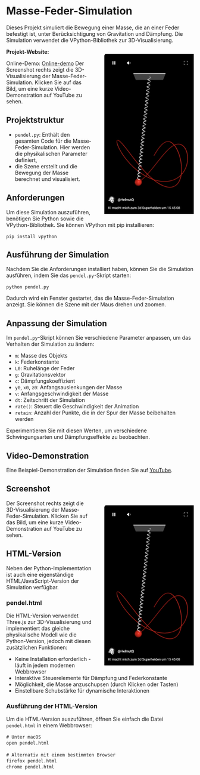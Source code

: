 # Masse-Feder-Simulation

Dieses Projekt simuliert die Bewegung einer Masse, die an einer Feder befestigt ist, unter Berücksichtigung von Gravitation und Dämpfung. Die Simulation verwendet die VPython-Bibliothek zur 3D-Visualisierung.

<p align="right" style="float: right; margin-left: 20px;">
    <a href="https://www.youtube.com/shorts/MSY_UUy0_Ds">
        <img src="pendel.jpg" alt="Masse-Feder-Simulation" width="250">
    </a>
</p>

**Projekt-Website:** 

Online-Demo: [Online-demo](https://qualcuno.info/Pendel/)
Der Screenshot rechts zeigt die 3D-Visualisierung der Masse-Feder-Simulation. Klicken Sie auf das Bild, um eine kurze Video-Demonstration auf YouTube zu sehen.

## Projektstruktur

- `pendel.py`: Enthält den gesamten Code für die Masse-Feder-Simulation. Hier werden die physikalischen Parameter definiert,
-  die Szene erstellt und die Bewegung der Masse berechnet und visualisiert.
 
## Anforderungen

Um diese Simulation auszuführen, benötigen Sie Python sowie die VPython-Bibliothek. Sie können VPython mit pip installieren:

```shell
pip install vpython
```

## Ausführung der Simulation

Nachdem Sie die Anforderungen installiert haben, können Sie die Simulation ausführen, indem Sie das `pendel.py`-Skript starten:

```
python pendel.py
```

Dadurch wird ein Fenster gestartet, das die Masse-Feder-Simulation anzeigt. Sie können die Szene mit der Maus drehen und zoomen.

## Anpassung der Simulation

Im `pendel.py`-Skript können Sie verschiedene Parameter anpassen, um das Verhalten der Simulation zu ändern:

- `m`: Masse des Objekts
- `k`: Federkonstante
- `L0`: Ruhelänge der Feder
- `g`: Gravitationsvektor
- `c`: Dämpfungskoeffizient
- `y0`, `x0`, `z0`: Anfangsauslenkungen der Masse
- `v`: Anfangsgeschwindigkeit der Masse
- `dt`: Zeitschritt der Simulation
- `rate()`: Steuert die Geschwindigkeit der Animation
- `retain`: Anzahl der Punkte, die in der Spur der Masse beibehalten werden

Experimentieren Sie mit diesen Werten, um verschiedene Schwingungsarten und Dämpfungseffekte zu beobachten.

## Video-Demonstration

Eine Beispiel-Demonstration der Simulation finden Sie auf [YouTube](https://www.youtube.com/shorts/MSY_UUy0_Ds).

## Screenshot
<p align="right" style="float: right; margin-left: 20px;">
    <a href="https://www.youtube.com/shorts/MSY_UUy0_Ds">
        <img src="pendel.jpg" alt="Masse-Feder-Simulation" width="250">
    </a>
</p>
Der Screenshot rechts zeigt die 3D-Visualisierung der Masse-Feder-Simulation. Klicken Sie auf das Bild, um eine kurze Video-Demonstration auf YouTube zu sehen.

## HTML-Version

Neben der Python-Implementation ist auch eine eigenständige HTML/JavaScript-Version der Simulation verfügbar.

### pendel.html

Die HTML-Version verwendet Three.js zur 3D-Visualisierung und implementiert das gleiche physikalische Modell wie die Python-Version, jedoch mit diesen zusätzlichen Funktionen:

- Keine Installation erforderlich - läuft in jedem modernen Webbrowser
- Interaktive Steuerelemente für Dämpfung und Federkonstante
- Möglichkeit, die Masse anzuschupsen (durch Klicken oder Tasten)
- Einstellbare Schubstärke für dynamische Interaktionen

### Ausführung der HTML-Version

Um die HTML-Version auszuführen, öffnen Sie einfach die Datei `pendel.html` in einem Webbrowser:

```shell
# Unter macOS
open pendel.html

# Alternativ mit einem bestimmten Browser
firefox pendel.html
chrome pendel.html
```